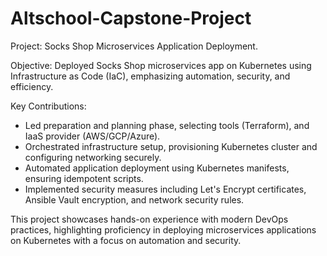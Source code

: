 # Altschool-Capstone-Project
Project: Socks Shop Microservices Application Deployment.

Objective: 
Deployed Socks Shop microservices app on Kubernetes using Infrastructure as Code (IaC), emphasizing automation, security, and efficiency.

Key Contributions:

  - Led preparation and planning phase, selecting tools (Terraform), and IaaS provider (AWS/GCP/Azure).
  - Orchestrated infrastructure setup, provisioning Kubernetes cluster and configuring networking securely.
  - Automated application deployment using Kubernetes manifests, ensuring idempotent scripts.
  - Implemented security measures including Let's Encrypt certificates, Ansible Vault encryption, and network security rules.

This project showcases hands-on experience with modern DevOps practices, highlighting proficiency in deploying microservices applications on Kubernetes with a focus on automation and security.
